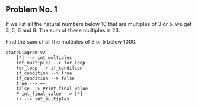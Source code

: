 ## Problem No. 1

If we list all the natural numbers below 10 that are multiples of 3 or 5, we get 3, 5, 6 and 9. The sum of these multiples is 23.

Find the sum of all the multiples of 3 or 5 below 1000.

```mermaid
stateDiagram-v2
    [*] --> int_multiples
    int_multiples --> for_loop
    for_loop --> if_condition
    if_condition --> true
    if_condition --> false
    true --> ++
    false --> Print_final_value
    Print_final_value --> [*]
    ++ --> int_multiples
```
